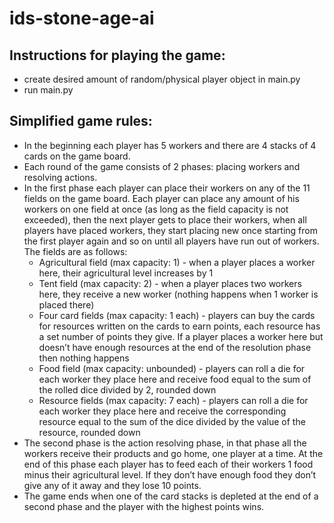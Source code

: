 # ids-stone-age-ai
## Instructions for playing the game:
* create desired amount of random/physical player object in main.py
* run main.py

## Simplified game rules:
* In the beginning each player has 5 workers and there are 4 stacks of 4 cards on the game board.
* Each round of the game consists of 2 phases: placing workers and resolving actions.
* In the first phase each player can place their workers on any of the 11 fields on the game board. Each player can place any amount of his workers on one field at once (as long as the field capacity is not exceeded), then the next player gets to place their workers, when all players have placed workers, they start placing new once starting from the first player again and so on until all players have run out of workers. The fields are as follows:  
  * Agricultural field (max capacity: 1) - when a player places a worker here, their agricultural level increases by 1
  * Tent field (max capacity: 2) - when a player places two workers here, they receive a new worker (nothing happens when 1 worker is placed there)
  * Four card fields (max capacity: 1 each) - players can buy the cards for resources written on the cards to earn points, each resource has a set number of points they give. If a player places a worker here but doesn’t have enough resources at the end of the resolution phase then nothing happens
  * Food field (max capacity: unbounded) - players can roll a die for each worker they place here and receive food equal to the sum of the rolled dice divided by 2, rounded down
  * Resource fields (max capacity: 7 each) - players can roll a die for each worker they place here and receive the corresponding resource equal to the sum of the dice divided by the value of the resource, rounded down
* The second phase is the action resolving phase, in that phase all the workers receive their products and go home, one player at a time. At the end of this phase each player has to feed each of their workers 1 food minus their agricultural level. If they don’t have enough food they don’t give any of it away and they lose 10 points.
* The game ends when one of the card stacks is depleted at the end of a second phase and the player with the highest points wins.
